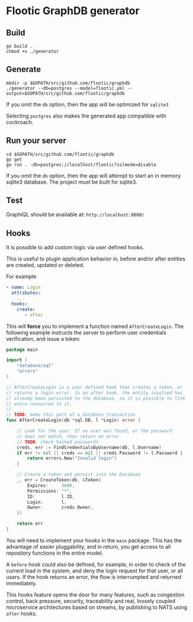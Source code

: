 # Flootic GraphDB generator

## Build

```
go build .
chmod +x ./generator
```

## Generate

```
mkdir -p $GOPATH/src/github.com/flootic/graphdb
./generator --db=postgres --model=flootic.yml --output=$GOPATH/src/github.com/flootic/graphdb
```

If you omit the `db` option, then the app will be optimized for
`sqlite3`

Selecting `postgres` also makes the generated app compatible with cockroach.

## Run your server

```
cd $GOPATH/src/github.com/flootic/graphdb
go get
go run . -db=postgres://localhost/flootic?sslmode=disable
```

If you omit the `db` option, then the app will attempt to start an in
memory sqlite3 database. The project must be built for sqlite3.

## Test

GraphiQL should be available at: `http://localhost:8080/`


## Hooks

It is possible to add custom logic via user defined hooks. 

This is useful to plugin application behavior in, before and/or after entities are created, updated or
deleted.

For example:

```yaml
- name: Login
  attributes:
    ...
  hooks:
    create:
       - after
```

This will **force** you to implement a function named `AfterCreateLogin`.
The following example instructs the server to perform user credentials verification,
and issue a token:

```go
package main

import (
    "database/sql"
    "errors"
)

// AfterCreateLogin is a user defined hook that creates a token, or
// returns a login error. In an after hook, the entity involved has
// already been persisted to the database, so it is possible to link
// extra resources to it.
//
// TODO: make this part of a database transaction
func AfterCreateLogin(db *sql.DB, l *Login) error {

    // Look for the user. If no user was found, or the password
    // does not match, then return an error
    // TODO: check hashed passwords
    creds, err := FindCredentialsByUsername(db, l.Username)
    if err != nil || creds == nil || creds.Password != l.Password {
        return errors.New("Invalid login")
    }

    // Create a token and persist into the Database
    _, err = CreateToken(db, &Token{
        Expires:     3600,
        Permissions: "*",
        ID:          l.ID,
        Login:       l,
        Owner:       creds.Owner,
    })

    return err
}

```

You will need to implement your hooks in the `main` package. This has
the advantage of easier pluggability, and in return, you get access to
all repository functions in the entire model.

A `before` hook could also be defined, for example, in order to check of the current load in the system, and deny the login request for that user, or all users. If the hook returns an error, the flow is interrumpted and returned immediately. 

This hooks feature opens the door for many features, such as congestion control, back pressure, security, traceability and real, loosely coupled microservice architectures based on streams, by publishing to NATS using `after` hooks.
